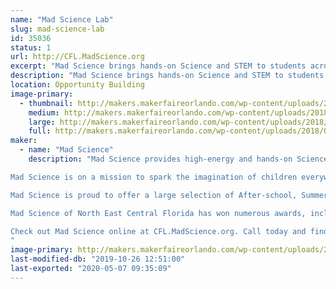 ```yaml
---
name: "Mad Science Lab"
slug: mad-science-lab
id: 35036
status: 1
url: http://CFL.MadScience.org
excerpt: "Mad Science brings hands-on Science and STEM to students across Central Florida. Come by and learn how creating and making using Science can be FUN!"
description: "Mad Science brings hands-on Science and STEM to students across Central Florida. Come by and learn how creating and making using Science can be FUN! We'll have a mix of Free and Paid activities, sure to get your inner Mad Maker Scientist working!"
location: Opportunity Building
image-primary:
  - thumbnail: http://makers.makerfaireorlando.com/wp-content/uploads/2018/09/Mad_Science_Logo_3D_M-150x150.png
    medium: http://makers.makerfaireorlando.com/wp-content/uploads/2018/09/Mad_Science_Logo_3D_M-300x250.png
    large: http://makers.makerfaireorlando.com/wp-content/uploads/2018/09/Mad_Science_Logo_3D_M-1024x854.png
    full: http://makers.makerfaireorlando.com/wp-content/uploads/2018/09/Mad_Science_Logo_3D_M.png
maker:
  - name: "Mad Science"
    description: "Mad Science provides high-energy and hands-on Science programs for kids aged 2-14. We are the world’s leading fun science provider!

Mad Science is on a mission to spark the imagination of children everywhere with exciting, live, and interactive programs that instill a clear understanding of what science is really about, and how it affects the world around us.

Mad Science is proud to offer a large selection of After-school, Summer, and Preschool programs, as well as Workshops, Special Event Shows,  Birthday Parties, and Camps. All of our programs are led by highly qualified instructors using unique equipment, and are performed at the location of your choice, or at our Mad Science Laboratory! 

Mad Science of North East Central Florida has won numerous awards, including the Business Innovation Award for 2014 from the Oviedo/Winter Springs Chamber, the Gold Daisy Award for Favorite Children's Birthday Party Location for Oviedo Macaroni Kid, and many “Best Of” awards.

Check out Mad Science online at CFL.MadScience.org. Call today and find out just how easy it can be to Spark Imaginative Learning for your child!
"
image-primary: http://makers.makerfaireorlando.com/wp-content/uploads/2018/09/MixedColorLogo-Small.png
last-modified-db: "2019-10-26 12:51:00"
last-exported: "2020-05-07 09:35:09"
---
```

